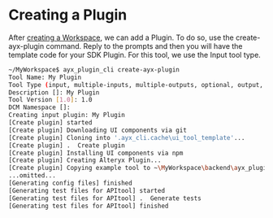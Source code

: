 # Creating a Plugin
After [creating a Workspace](create-a-workspace.md), we can add a Plugin. To do so, use the create-ayx-plugin command. Reply to the prompts and then you will have the template code for your SDK Plugin. For this tool, we use the Input tool type.

```bash
~/MyWorkspace$ ayx_plugin_cli create-ayx-plugin
Tool Name: My Plugin
Tool Type (input, multiple-inputs, multiple-outputs, optional, output, single-input-single-output, multi-connection-input-anchor) [single-input-single-output]: input
Description []: My Plugin
Tool Version [1.0]: 1.0
DCM Namespace []:
Creating input plugin: My Plugin
[Create plugin] started
[Create plugin] Downloading UI components via git
[Create plugin] Cloning into '.ayx_cli.cache\ui_tool_template'...
[Create plugin] .  Create plugin
[Create plugin] Installing UI components via npm
[Create plugin] Creating Alteryx Plugin...
[Create plugin] Copying example tool to ~\MyWorkspace\backend\ayx_plugins...
...omitted...
[Generating config files] finished
[Generating test files for APItool] started
[Generating test files for APItool] .  Generate tests
[Generating test files for APItool] finished
```
